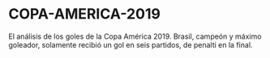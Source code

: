 # COPA-AMERICA-2019
El análisis de los goles de la Copa América 2019.
Brasil, campeón y máximo goleador, solamente recibió un gol en seis partidos, de penalti en la final.
